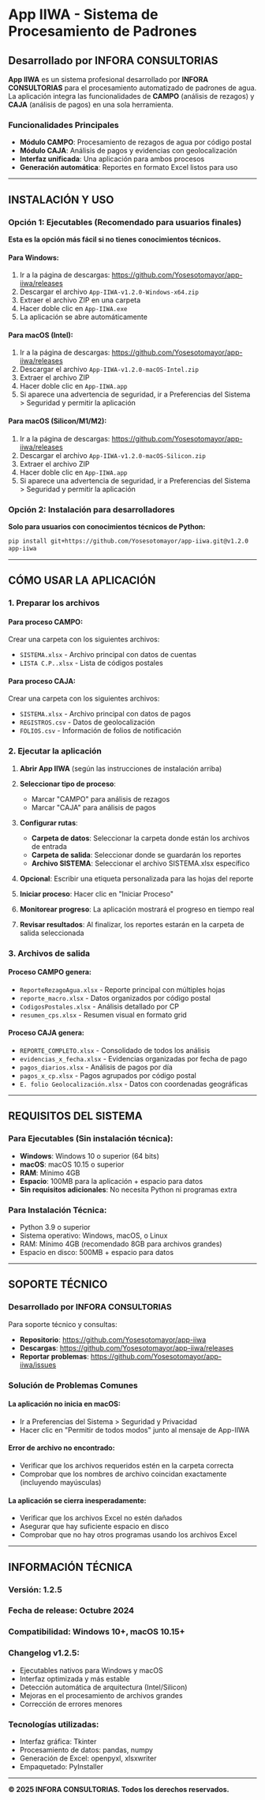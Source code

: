 # App IIWA - Sistema de Procesamiento de Padrones

## Desarrollado por INFORA CONSULTORIAS

**App IIWA** es un sistema profesional desarrollado por **INFORA CONSULTORIAS** para el procesamiento automatizado de padrones de agua. La aplicación integra las funcionalidades de **CAMPO** (análisis de rezagos) y **CAJA** (análisis de pagos) en una sola herramienta.

### Funcionalidades Principales
- **Módulo CAMPO**: Procesamiento de rezagos de agua por código postal
- **Módulo CAJA**: Análisis de pagos y evidencias con geolocalización
- **Interfaz unificada**: Una aplicación para ambos procesos
- **Generación automática**: Reportes en formato Excel listos para uso

---

## INSTALACIÓN Y USO

### Opción 1: Ejecutables (Recomendado para usuarios finales)

**Esta es la opción más fácil si no tienes conocimientos técnicos.**

#### Para Windows:
1. Ir a la página de descargas: https://github.com/Yosesotomayor/app-iiwa/releases
2. Descargar el archivo `App-IIWA-v1.2.0-Windows-x64.zip`
3. Extraer el archivo ZIP en una carpeta
4. Hacer doble clic en `App-IIWA.exe`
5. La aplicación se abre automáticamente

#### Para macOS (Intel):
1. Ir a la página de descargas: https://github.com/Yosesotomayor/app-iiwa/releases
2. Descargar el archivo `App-IIWA-v1.2.0-macOS-Intel.zip`
3. Extraer el archivo ZIP
4. Hacer doble clic en `App-IIWA.app`
5. Si aparece una advertencia de seguridad, ir a Preferencias del Sistema > Seguridad y permitir la aplicación

#### Para macOS (Silicon/M1/M2):
1. Ir a la página de descargas: https://github.com/Yosesotomayor/app-iiwa/releases
2. Descargar el archivo `App-IIWA-v1.2.0-macOS-Silicon.zip`
3. Extraer el archivo ZIP
4. Hacer doble clic en `App-IIWA.app`
5. Si aparece una advertencia de seguridad, ir a Preferencias del Sistema > Seguridad y permitir la aplicación

### Opción 2: Instalación para desarrolladores

**Solo para usuarios con conocimientos técnicos de Python:**

```bash
pip install git+https://github.com/Yosesotomayor/app-iiwa.git@v1.2.0
app-iiwa
```

---

## CÓMO USAR LA APLICACIÓN

### 1. Preparar los archivos

#### Para proceso CAMPO:
Crear una carpeta con los siguientes archivos:
- `SISTEMA.xlsx` - Archivo principal con datos de cuentas
- `LISTA C.P..xlsx` - Lista de códigos postales

#### Para proceso CAJA:
Crear una carpeta con los siguientes archivos:
- `SISTEMA.xlsx` - Archivo principal con datos de pagos
- `REGISTROS.csv` - Datos de geolocalización
- `FOLIOS.csv` - Información de folios de notificación

### 2. Ejecutar la aplicación

1. **Abrir App IIWA** (según las instrucciones de instalación arriba)

2. **Seleccionar tipo de proceso**:
   - Marcar "CAMPO" para análisis de rezagos
   - Marcar "CAJA" para análisis de pagos

3. **Configurar rutas**:
   - **Carpeta de datos**: Seleccionar la carpeta donde están los archivos de entrada
   - **Carpeta de salida**: Seleccionar donde se guardarán los reportes
   - **Archivo SISTEMA**: Seleccionar el archivo SISTEMA.xlsx específico

4. **Opcional**: Escribir una etiqueta personalizada para las hojas del reporte

5. **Iniciar proceso**: Hacer clic en "Iniciar Proceso"

6. **Monitorear progreso**: La aplicación mostrará el progreso en tiempo real

7. **Revisar resultados**: Al finalizar, los reportes estarán en la carpeta de salida seleccionada

### 3. Archivos de salida

#### Proceso CAMPO genera:
- `ReporteRezagoAgua.xlsx` - Reporte principal con múltiples hojas
- `reporte_macro.xlsx` - Datos organizados por código postal
- `CodigosPostales.xlsx` - Análisis detallado por CP
- `resumen_cps.xlsx` - Resumen visual en formato grid

#### Proceso CAJA genera:
- `REPORTE_COMPLETO.xlsx` - Consolidado de todos los análisis
- `evidencias_x_fecha.xlsx` - Evidencias organizadas por fecha de pago
- `pagos_diarios.xlsx` - Análisis de pagos por día
- `pagos_x_cp.xlsx` - Pagos agrupados por código postal
- `E. folio Geolocalización.xlsx` - Datos con coordenadas geográficas

---

## REQUISITOS DEL SISTEMA

### Para Ejecutables (Sin instalación técnica):
- **Windows**: Windows 10 o superior (64 bits)
- **macOS**: macOS 10.15 o superior
- **RAM**: Mínimo 4GB
- **Espacio**: 100MB para la aplicación + espacio para datos
- **Sin requisitos adicionales**: No necesita Python ni programas extra

### Para Instalación Técnica:
- Python 3.9 o superior
- Sistema operativo: Windows, macOS, o Linux
- RAM: Mínimo 4GB (recomendado 8GB para archivos grandes)
- Espacio en disco: 500MB + espacio para datos

---

## SOPORTE TÉCNICO

### Desarrollado por INFORA CONSULTORIAS

Para soporte técnico y consultas:
- **Repositorio**: https://github.com/Yosesotomayor/app-iiwa
- **Descargas**: https://github.com/Yosesotomayor/app-iiwa/releases
- **Reportar problemas**: https://github.com/Yosesotomayor/app-iiwa/issues

### Solución de Problemas Comunes

#### La aplicación no inicia en macOS:
- Ir a Preferencias del Sistema > Seguridad y Privacidad
- Hacer clic en "Permitir de todos modos" junto al mensaje de App-IIWA

#### Error de archivo no encontrado:
- Verificar que los archivos requeridos estén en la carpeta correcta
- Comprobar que los nombres de archivo coincidan exactamente (incluyendo mayúsculas)

#### La aplicación se cierra inesperadamente:
- Verificar que los archivos Excel no estén dañados
- Asegurar que hay suficiente espacio en disco
- Comprobar que no hay otros programas usando los archivos Excel

---

## INFORMACIÓN TÉCNICA

### Versión: 1.2.5
### Fecha de release: Octubre 2024
### Compatibilidad: Windows 10+, macOS 10.15+

### Changelog v1.2.5:
- Ejecutables nativos para Windows y macOS
- Interfaz optimizada y más estable
- Detección automática de arquitectura (Intel/Silicon)
- Mejoras en el procesamiento de archivos grandes
- Corrección de errores menores

### Tecnologías utilizadas:
- Interfaz gráfica: Tkinter
- Procesamiento de datos: pandas, numpy
- Generación de Excel: openpyxl, xlsxwriter
- Empaquetado: PyInstaller

---

**© 2025 INFORA CONSULTORIAS. Todos los derechos reservados.**
